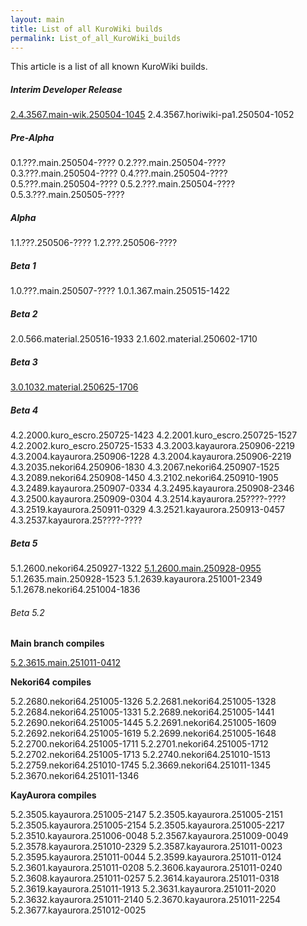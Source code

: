 ```yaml
---
layout: main
title: List of all KuroWiki builds
permalink: List_of_all_KuroWiki_builds
---
```


This article is a list of all known KuroWiki builds.


##### Interim Developer Release

[2.4.3567.main-wik.250504-1045](KuroWiki_build_3567_(main_wik))
2.4.3567.horiwiki-pa1.250504-1052

##### Pre-Alpha

0.1.???.main.250504-????
0.2.???.main.250504-????
0.3.???.main.250504-????
0.4.???.main.250504-????
0.5.???.main.250504-????
0.5.2.???.main.250504-????
0.5.3.???.main.250505-????

##### Alpha

1.1.???.250506-????
1.2.???.250506-????

##### Beta 1

1.0.???.main.250507-????
1.0.1.367.main.250515-1422

##### Beta 2

2.0.566.material.250516-1933
2.1.602.material.250602-1710

##### Beta 3

[3.0.1032.material.250625-1706](KuroWiki_build_1032)

##### Beta 4

4.2.2000.kuro_escro.250725-1423
4.2.2001.kuro_escro.250725-1527
4.2.2002.kuro_escro.250725-1533
4.3.2003.kayaurora.250906-2219
4.3.2004.kayaurora.250906-1228
4.3.2004.kayaurora.250906-2219
4.3.2035.nekori64.250906-1830
4.3.2067.nekori64.250907-1525
4.3.2089.nekori64.250908-1450
4.3.2102.nekori64.250910-1905
4.3.2489.kayaurora.250907-0334
4.3.2495.kayaurora.250908-2346
4.3.2500.kayaurora.250909-0304
4.3.2514.kayaurora.25????-????
4.3.2519.kayaurora.250911-0329
4.3.2521.kayaurora.250913-0457
4.3.2537.kayaurora.25????-????

##### Beta 5

5.1.2600.nekori64.250927-1322
[5.1.2600.main.250928-0955](KuroWiki_build_2600)
5.1.2635.main.250928-1523
5.1.2639.kayaurora.251001-2349
5.1.2678.nekori64.251004-1836

###### Beta 5.2

**Main branch compiles**

[5.2.3615.main.251011-0412](KuroWiki_build_3615)

**Nekori64 compiles**

5.2.2680.nekori64.251005-1326
5.2.2681.nekori64.251005-1328
5.2.2684.nekori64.251005-1331
5.2.2689.nekori64.251005-1441
5.2.2690.nekori64.251005-1445
5.2.2691.nekori64.251005-1609
5.2.2692.nekori64.251005-1619
5.2.2699.nekori64.251005-1648
5.2.2700.nekori64.251005-1711
5.2.2701.nekori64.251005-1712
5.2.2702.nekori64.251005-1713
5.2.2740.nekori64.251010-1513
5.2.2759.nekori64.251010-1745
5.2.3669.nekori64.251011-1345
5.2.3670.nekori64.251011-1346

**KayAurora compiles**

5.2.3505.kayaurora.251005-2147
5.2.3505.kayaurora.251005-2151
5.2.3505.kayaurora.251005-2154
5.2.3505.kayaurora.251005-2217
5.2.3510.kayaurora.251006-0048
5.2.3567.kayaurora.251009-0049
5.2.3578.kayaurora.251010-2329
5.2.3587.kayaurora.251011-0023
5.2.3595.kayaurora.251011-0044
5.2.3599.kayaurora.251011-0124
5.2.3601.kayaurora.251011-0208
5.2.3606.kayaurora.251011-0240
5.2.3608.kayaurora.251011-0257
5.2.3614.kayaurora.251011-0318
5.2.3619.kayaurora.251011-1913
5.2.3631.kayaurora.251011-2020
5.2.3632.kayaurora.251011-2140
5.2.3670.kayaurora.251011-2254
5.2.3677.kayaurora.251012-0025